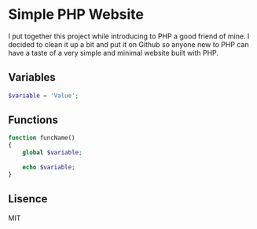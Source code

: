 # Simple PHP Website

I put together this project while introducing to PHP a good friend of mine. I decided to clean it up a bit and put it on Github so anyone new to PHP can have a taste of a very simple and minimal website built with PHP.

## Variables

```php
$variable = 'Value';
```

## Functions

```php
function funcName()
{
    global $variable;
    
    echo $variable;
}
```

## Lisence

MIT
